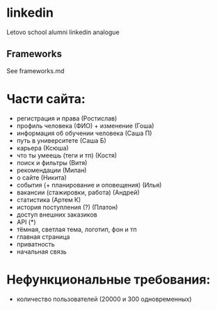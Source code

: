 # linkedin
Letovo school alumni linkedin analogue

## Frameworks
See frameworks.md

# Части сайта:
- регистрация и права (Ростислав)
- профиль человека (ФИО) + изменение (Гоша)
- информация об обучении человека (Саша П)
- путь в университете (Саша Б)
- карьера (Ксюша)
- что ты умеешь (теги и тп) (Костя)
- поиск и фильтры (Витя)
- рекомендации (Милан)
- о сайте (Никита)
- события (+ планирование и оповещения) (Илья)
- вакансии (стажировки, работа) (Андрей)
- статистика (Артем К)
- история поступления (?) (Платон)
- доступ внешних заказиков
- API (*)
- тёмная, светлая тема, логотип, фон и тп
- главная страница
- приватность
- начальная связь

# Нефункциональные требования:
- количество пользователей (20000 и 300 одновременных)
